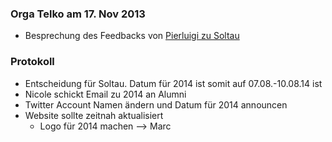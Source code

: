 ### Orga Telko am 17. Nov 2013

* Besprechung des Feedbacks von [Pierluigi zu Soltau](http://www.softwerkskammer.org/mailarchive/message/20131112234156.GB1348%40pluto-3.local)

### Protokoll

* Entscheidung für Soltau. Datum für 2014 ist somit auf 07.08.-10.08.14 ist 
* Nicole schickt Email zu 2014 an Alumni
* Twitter Account Namen ändern und Datum für 2014 announcen
* Website sollte zeitnah aktualisiert
    * Logo für 2014 machen --> Marc